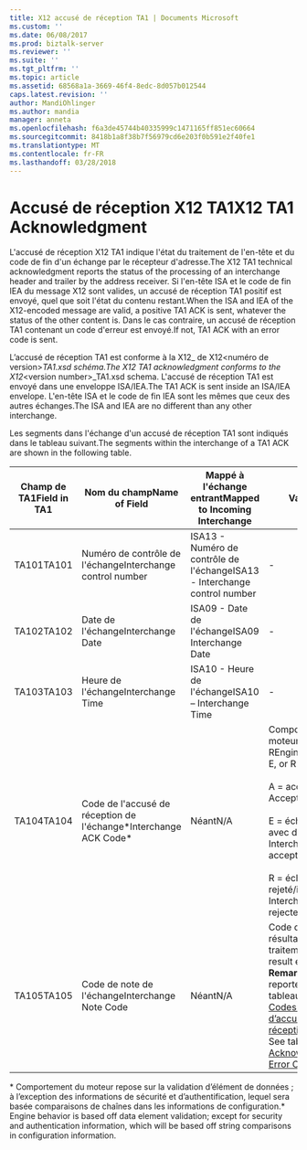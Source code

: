 ```yaml
---
title: X12 accusé de réception TA1 | Documents Microsoft
ms.custom: ''
ms.date: 06/08/2017
ms.prod: biztalk-server
ms.reviewer: ''
ms.suite: ''
ms.tgt_pltfrm: ''
ms.topic: article
ms.assetid: 68568a1a-3669-46f4-8edc-8d057b012544
caps.latest.revision: ''
author: MandiOhlinger
ms.author: mandia
manager: anneta
ms.openlocfilehash: f6a3de45744b40335999c1471165ff851ec60664
ms.sourcegitcommit: 8418b1a8f38b7f56979cd6e203f0b591e2f40fe1
ms.translationtype: MT
ms.contentlocale: fr-FR
ms.lasthandoff: 03/28/2018
---
```

# <a name="x12-ta1-acknowledgment"></a><span data-ttu-id="e415b-102">Accusé de réception X12 TA1</span><span class="sxs-lookup"><span data-stu-id="e415b-102">X12 TA1 Acknowledgment</span></span>
<span data-ttu-id="e415b-103">L'accusé de réception X12 TA1 indique l'état du traitement de l'en-tête et du code de fin d'un échange par le récepteur d'adresse.</span><span class="sxs-lookup"><span data-stu-id="e415b-103">The X12 TA1 technical acknowledgment reports the status of the processing of an interchange header and trailer by the address receiver.</span></span> <span data-ttu-id="e415b-104">Si l'en-tête ISA et le code de fin IEA du message X12 sont valides, un accusé de réception TA1 positif est envoyé, quel que soit l'état du contenu restant.</span><span class="sxs-lookup"><span data-stu-id="e415b-104">When the ISA and IEA of the X12-encoded message are valid, a positive TA1 ACK is sent, whatever the status of the other content is.</span></span> <span data-ttu-id="e415b-105">Dans le cas contraire, un accusé de réception TA1 contenant un code d'erreur est envoyé.</span><span class="sxs-lookup"><span data-stu-id="e415b-105">If not, TA1 ACK with an error code is sent.</span></span>  
  
 <span data-ttu-id="e415b-106">L’accusé de réception TA1 est conforme à la X12_ de X12\<numéro de version\>_TA1.xsd schéma.</span><span class="sxs-lookup"><span data-stu-id="e415b-106">The X12 TA1 acknowledgment conforms to the X12_\<version number\>_TA1.xsd schema.</span></span> <span data-ttu-id="e415b-107">L'accusé de réception TA1 est envoyé dans une enveloppe ISA/IEA.</span><span class="sxs-lookup"><span data-stu-id="e415b-107">The TA1 ACK is sent inside an ISA/IEA envelope.</span></span> <span data-ttu-id="e415b-108">L'en-tête ISA et le code de fin IEA sont les mêmes que ceux des autres échanges.</span><span class="sxs-lookup"><span data-stu-id="e415b-108">The ISA and IEA are no different than any other interchange.</span></span>  
  
 <span data-ttu-id="e415b-109">Les segments dans l'échange d'un accusé de réception TA1 sont indiqués dans le tableau suivant.</span><span class="sxs-lookup"><span data-stu-id="e415b-109">The segments within the interchange of a TA1 ACK are shown in the following table.</span></span>  
  
|<span data-ttu-id="e415b-110">Champ de TA1</span><span class="sxs-lookup"><span data-stu-id="e415b-110">Field in TA1</span></span>|<span data-ttu-id="e415b-111">Nom du champ</span><span class="sxs-lookup"><span data-stu-id="e415b-111">Name of Field</span></span>|<span data-ttu-id="e415b-112">Mappé à l'échange entrant</span><span class="sxs-lookup"><span data-stu-id="e415b-112">Mapped to Incoming Interchange</span></span>|<span data-ttu-id="e415b-113">Valeur</span><span class="sxs-lookup"><span data-stu-id="e415b-113">Value</span></span>|  
|------------------|-------------------|------------------------------------|-----------|  
|<span data-ttu-id="e415b-114">TA101</span><span class="sxs-lookup"><span data-stu-id="e415b-114">TA101</span></span>|<span data-ttu-id="e415b-115">Numéro de contrôle de l'échange</span><span class="sxs-lookup"><span data-stu-id="e415b-115">Interchange control number</span></span>|<span data-ttu-id="e415b-116">ISA13 - Numéro de contrôle de l'échange</span><span class="sxs-lookup"><span data-stu-id="e415b-116">ISA13 - Interchange control number</span></span>|-|  
|<span data-ttu-id="e415b-117">TA102</span><span class="sxs-lookup"><span data-stu-id="e415b-117">TA102</span></span>|<span data-ttu-id="e415b-118">Date de l'échange</span><span class="sxs-lookup"><span data-stu-id="e415b-118">Interchange Date</span></span>|<span data-ttu-id="e415b-119">ISA09 - Date de l'échange</span><span class="sxs-lookup"><span data-stu-id="e415b-119">ISA09 Interchange Date</span></span>|-|  
|<span data-ttu-id="e415b-120">TA103</span><span class="sxs-lookup"><span data-stu-id="e415b-120">TA103</span></span>|<span data-ttu-id="e415b-121">Heure de l'échange</span><span class="sxs-lookup"><span data-stu-id="e415b-121">Interchange Time</span></span>|<span data-ttu-id="e415b-122">ISA10 - Heure de l'échange</span><span class="sxs-lookup"><span data-stu-id="e415b-122">ISA10 – Interchange Time</span></span>|-|  
|<span data-ttu-id="e415b-123">TA104</span><span class="sxs-lookup"><span data-stu-id="e415b-123">TA104</span></span>|<span data-ttu-id="e415b-124">Code de l'accusé de réception de l'échange\*</span><span class="sxs-lookup"><span data-stu-id="e415b-124">Interchange ACK Code\*</span></span>|<span data-ttu-id="e415b-125">Néant</span><span class="sxs-lookup"><span data-stu-id="e415b-125">N/A</span></span>|<span data-ttu-id="e415b-126">Comportement du moteur : A, E ou R</span><span class="sxs-lookup"><span data-stu-id="e415b-126">Engine behavior: A, E, or R</span></span><br /><br /> <span data-ttu-id="e415b-127">A = accepter</span><span class="sxs-lookup"><span data-stu-id="e415b-127">A = Accept</span></span><br /><br /> <span data-ttu-id="e415b-128">E = échange accepté avec des erreurs</span><span class="sxs-lookup"><span data-stu-id="e415b-128">E = Interchange accepted with errors</span></span><br /><br /> <span data-ttu-id="e415b-129">R = échange rejeté/interrompu</span><span class="sxs-lookup"><span data-stu-id="e415b-129">R = Interchange rejected/suspended</span></span>|  
|<span data-ttu-id="e415b-130">TA105</span><span class="sxs-lookup"><span data-stu-id="e415b-130">TA105</span></span>|<span data-ttu-id="e415b-131">Code de note de l'échange</span><span class="sxs-lookup"><span data-stu-id="e415b-131">Interchange Note Code</span></span>|<span data-ttu-id="e415b-132">Néant</span><span class="sxs-lookup"><span data-stu-id="e415b-132">N/A</span></span>|<span data-ttu-id="e415b-133">Code d'erreur de résultat du traitement.</span><span class="sxs-lookup"><span data-stu-id="e415b-133">Processing result error code.</span></span> <span data-ttu-id="e415b-134">**Remarque :** reportez-vous au tableau dans [X12 Codes d’erreur d’accusé de réception TA1](../core/x12-ta1-acknowledgment-error-codes.md).</span><span class="sxs-lookup"><span data-stu-id="e415b-134">**Note:**  See table in [X12 TA1 Acknowledgment Error Codes](../core/x12-ta1-acknowledgment-error-codes.md).</span></span>|  
  
 <span data-ttu-id="e415b-135">\* Comportement du moteur repose sur la validation d’élément de données ; à l’exception des informations de sécurité et d’authentification, lequel sera basée comparaisons de chaînes dans les informations de configuration.</span><span class="sxs-lookup"><span data-stu-id="e415b-135">\* Engine behavior is based off data element validation; except for security and authentication information, which will be based off string comparisons in configuration information.</span></span>